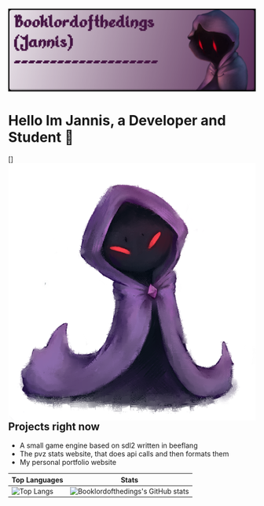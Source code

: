 ![The Booklordofthedings banner](https://github.com/Booklordofthedings/Booklordofthedings/blob/main/githubprofileheader.png)

# Hello Im Jannis, a Developer and Student   👋  
  
[<img align="left" src="https://github.com/Booklordofthedings/Booklordofthedings/blob/main/tiny_book2.png">]
  
## Projects right now
- A small game engine based on sdl2 written in beeflang
- The pvz stats website, that does api calls and then formats them
- My personal portfolio website  
  
Top Languages | Stats  
---|---  
![Top Langs](https://github-readme-stats.vercel.app/api/top-langs/?username=Booklordofthedings&show_icons=true&theme=radical) | ![Booklordofthedings's GitHub stats](https://github-readme-stats.vercel.app/api?username=Booklordofthedings&show_icons=true&theme=radical)
